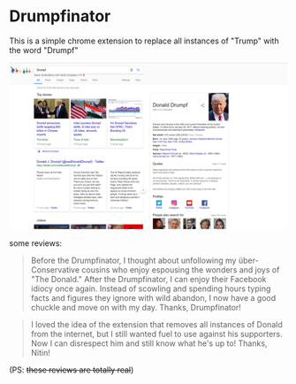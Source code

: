 # Drumpfinator

This is a simple chrome extension to replace all instances of "Trump" with the word "Drumpf"

![alt demo](Screenshot%20from%202018-06-17%2017-39-25.png)

some reviews: 

> Before the Drumpfinator, I thought about unfollowing my über-Conservative cousins who enjoy espousing the wonders and joys of "The Donald." After the Drumpfinator, I can enjoy their Facebook idiocy once again. Instead of scowling and spending hours typing facts and figures they ignore with wild abandon, I now have a good chuckle and move on with my day. Thanks, Drumpfinator!

> I loved the idea of the extension that removes all instances of Donald from the internet, but I still wanted fuel to use against his supporters. Now I can disrespect him and still know what he's up to! Thanks, Nitin!

(PS: ~~these reviews are totally real~~)

